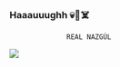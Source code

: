 ### Haaauuughh 💀🎃☠️
                  REAL NAZGÛL
    
![](https://media.tenor.com/zx0VrR9EoOUAAAAC/whatcha-doin.gif)
